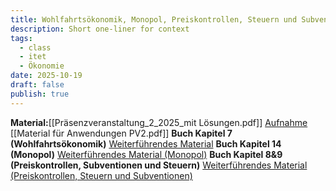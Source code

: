```yaml
---
title: Wohlfahrtsökonomik, Monopol, Preiskontrollen, Steuern und Subventionen
description: Short one-liner for context
tags:
  - class
  - itet
  - Ökonomie
date: 2025-10-19
draft: false
publish: true
---
```

**Material:**[[Präsenzveranstaltung_2_2025_mit Lösungen.pdf]]
[Aufnahme](https://moodle-app2.let.ethz.ch/mod/kalvidres/view.php?id=1232651)
[[Material für Anwendungen PV2.pdf]]
**Buch Kapitel 7 (Wohlfahrtsökonomik)**
[Weiterführendes Material](https://moodle-app2.let.ethz.ch/mod/page/view.php?id=1232656)
**Buch Kapitel 14 (Monopol)**
[Weiterführendes Material (Monopol)](https://moodle-app2.let.ethz.ch/mod/page/view.php?id=1232661)
**Buch Kapitel 8&9 (Preiskontrollen, Subventionen und Steuern)**
[Weiterführendes Material (Preiskontrollen, Steuern und Subventionen)](https://moodle-app2.let.ethz.ch/mod/page/view.php?id=1232669)

